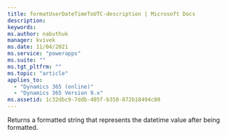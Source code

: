 ```yaml
---
title: formatUserDateTimeToUTC-description | Microsoft Docs
description:
keywords:
ms.author: nabuthuk
manager: kvivek
ms.date: 11/04/2021
ms.service: "powerapps"
ms.suite: ""
ms.tgt_pltfrm: ""
ms.topic: "article"
applies_to:
  - "Dynamics 365 (online)"
  - "Dynamics 365 Version 9.x"
ms.assetid: 1c32dbc9-7ddb-405f-b350-872b18494c80
---
```


Returns a formatted string that represents the datetime value after being formatted.
